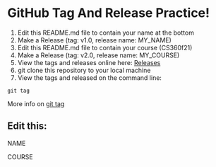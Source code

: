 # GitHub Tag And Release Practice!

1. Edit this README.md file to contain your name at the bottom
2. Make a Release (tag: v1.0, release name: MY_NAME)
3. Edit this README.md file to contain your course (CS360f21)
4. Make a Release (tag: v2.0, release name: MY_COURSE)
5. View the tags and releases online here: [Releases](../../releases)
6. git clone this repository to your local machine
7. View the tags and released on the command line:
``` 
git tag
```
More info on [git tag](https://www.freecodecamp.org/news/git-tag-explained-how-to-add-remove/)


## Edit this:

NAME

COURSE
